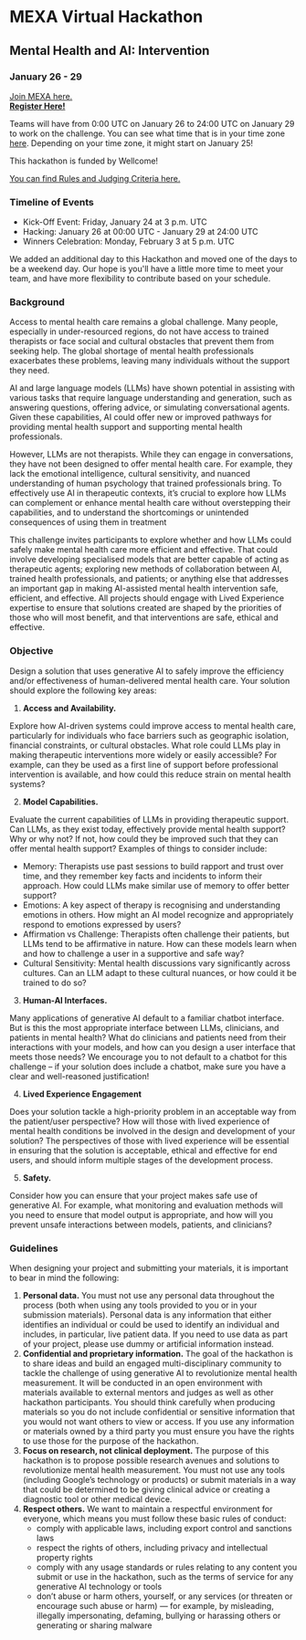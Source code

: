 # MEXA Virtual Hackathon 


## Mental Health and AI: Intervention

### January 26 - 29 
[Join MEXA here.](https://mexa.app/)  
**[Register Here!](https://airtable.com/app3qpCRLWwTWEy6S/pagOvhT4clRFrygZ9/form)**

Teams will have from 0:00 UTC on January 26 to 24:00 UTC on January 29 to work on the challenge. You can see what time that is in your time zone [here](https://www.worldtimebuddy.com/). Depending on your time zone, it might start on January 25! 

This hackathon is funded by Wellcome!

[You can find Rules and Judging Criteria here.](https://github.com/neuromatch/mexa-hack/blob/main/rules.md) 

### Timeline of Events
* Kick-Off Event: Friday, January 24 at 3 p.m. UTC
* Hacking: January 26 at 00:00 UTC - January 29 at 24:00 UTC
* Winners Celebration: Monday, February 3 at 5 p.m. UTC

We added an additional day to this Hackathon and moved one of the days to be a weekend day. Our hope is you'll have a little more time to meet your team, and have more flexibility to contribute based on your schedule.

### Background
Access to mental health care remains a global challenge. Many people, especially in under-resourced regions, do not have access to trained therapists or face social and cultural obstacles that prevent them from seeking help. The global shortage of mental health professionals exacerbates these problems, leaving many individuals without the support they need.

AI and large language models (LLMs) have shown potential in assisting with various tasks that require language understanding and generation, such as answering questions, offering advice, or simulating conversational agents. Given these capabilities, AI could offer new or improved pathways for providing mental health support and supporting mental health professionals.

However, LLMs are not therapists. While they can engage in conversations, they have not been designed to offer mental health care. For example, they lack the emotional intelligence, cultural sensitivity, and nuanced understanding of human psychology that trained professionals bring. To effectively use AI in therapeutic contexts, it’s crucial to explore how LLMs can complement or enhance mental health care without overstepping their capabilities, and to understand the shortcomings or unintended consequences of using them in treatment

This challenge invites participants to explore whether and how LLMs could safely make mental health care more efficient and effective. That could involve developing specialised models that are better capable of acting as therapeutic agents; exploring new methods of collaboration between AI, trained health professionals, and patients; or anything else that addresses an important gap in making AI-assisted mental health intervention safe, efficient, and effective. All projects should engage with Lived Experience expertise to ensure that solutions created are shaped by the priorities of those who will most benefit, and that interventions are safe, ethical and effective.


### Objective
Design a solution that uses generative AI to safely improve the efficiency and/or effectiveness of human-delivered mental health care. Your solution should explore the following key areas:
1. **Access and Availability.**
   
Explore how AI-driven systems could improve access to mental health care, particularly for individuals who face barriers such as geographic isolation, financial constraints, or cultural obstacles. What role could LLMs play in making therapeutic interventions more widely or easily accessible? For example, can they be used as a first line of support before professional intervention is available, and how could this reduce strain on mental health systems?

2. **Model Capabilities.**

Evaluate the current capabilities of LLMs in providing therapeutic support. Can LLMs, as they exist today, effectively provide mental health support? Why or why not? If not, how could they be improved such that they can offer mental health support? Examples of things to consider include:
* Memory: Therapists use past sessions to build rapport and trust over time, and they remember key facts and incidents to inform their approach. How could LLMs make similar use of memory to offer better support?
* Emotions: A key aspect of therapy is recognising and understanding emotions in others. How might an AI model recognize and appropriately respond to emotions expressed by users?
* Affirmation vs Challenge: Therapists often challenge their patients, but LLMs tend to be affirmative in nature. How can these models learn when and how to challenge a user in a supportive and safe way?
* Cultural Sensitivity: Mental health discussions vary significantly across cultures. Can an LLM adapt to these cultural nuances, or how could it be trained to do so?

3. **Human-AI Interfaces.**

Many applications of generative AI default to a familiar chatbot interface. But is this the most appropriate interface between LLMs, clinicians, and patients in mental health? What do clinicians and patients need from their interactions with your models, and how can you design a user interface that meets those needs? We encourage you to not default to a chatbot for this challenge – if your solution does include a chatbot, make sure you have a clear and well-reasoned justification!

4. **Lived Experience Engagement**

Does your solution tackle a high-priority problem in an acceptable way from the patient/user perspective? How will those with lived experience of mental health conditions be involved in the design and development of your solution? The perspectives of those with lived experience will be essential in ensuring that the solution is acceptable, ethical and effective for end users, and should inform multiple stages of the development process.

5. **Safety.** 

Consider how you can ensure that your project makes safe use of generative AI. For example, what monitoring and evaluation methods will you need to ensure that model output is appropriate, and how will you prevent unsafe interactions between models, patients, and clinicians?

### Guidelines
When designing your project and submitting your materials, it is important to bear in mind the following:

1. **Personal data.** You must not use any personal data throughout the process (both when using any tools provided to you or in your submission materials). Personal data is any information that either identifies an individual or could be used to identify an individual and includes, in particular, live patient data. If you need to use data as part of your project, please use dummy or artificial information instead. 
2. **Confidential and proprietary information.** The goal of the hackathon is to share ideas and build an engaged multi-disciplinary community to tackle the challenge of using generative AI to revolutionize mental health measurement. It will be conducted in an open environment with materials available to external mentors and judges as well as other hackathon participants. You should think carefully when producing materials so you do not include confidential or sensitive information that you would not want others to view or access. If you use any information or materials owned by a third party you must ensure you have the rights to use those for the purpose of the hackathon.
3. **Focus on research, not clinical deployment.** The purpose of this hackathon is to propose possible research avenues and solutions to revolutionize mental health measurement. You must not use any tools (including Google’s technology or products) or submit materials in a way that could be determined to be giving clinical advice or creating a diagnostic tool or other medical device. 
4. **Respect others.** We want to maintain a respectful environment for everyone, which means you must follow these basic rules of conduct:
    - comply with applicable laws, including export control and sanctions laws
    - respect the rights of others, including privacy and intellectual property rights 
    - comply with any usage standards or rules relating to any content you submit or use in the hackathon, such as the terms of service for any generative AI technology or tools
    - don’t abuse or harm others, yourself, or any services (or threaten or encourage such abuse or harm) — for example, by misleading, illegally impersonating, defaming, bullying or harassing others or generating or sharing malware 
